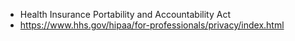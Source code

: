 - Health Insurance Portability and Accountability Act
- https://www.hhs.gov/hipaa/for-professionals/privacy/index.html